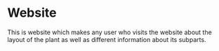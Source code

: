 # Website
This is website which makes any user who visits the website about the layout of the plant as well as different information about its subparts.
